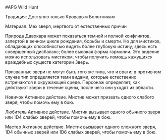 #APG
Wild Hunt

Традиция: Доступно только Кровавым Болотникам 

Материал: Мех зверя, мертвого от естественных причин 

Природа Давокара может показаться темной и полной конфликтов, запертой в вечном цикле рождения, борьбы и смерти. Но для мистиков, обладающих способностью видеть более глубокую истину, здесь есть совершенный дисбаланс; более высокая форма гармонии. Это видение можно использовать мистиком, чтобы получить помощь кажущихся враждебных существ категории Зверь. 

Призванные звери не могут быть того же типа, что и враги; в противном случае тип определяется теми видами, которые естественно встречаются в окружающей среде. Персонаж определяет, как действуют звери в течение сцены, после чего они уходят из области. 

Новичок Активное действие. Мистик может призвать одного слабого зверя, чтобы помочь ему в бою. 

Любитель Активное действие. Мистик вызывает одного обычного зверя или 1D4 слабых зверей, чтобы помочь ему в бою. 

Мастер Активное действие. Мистик вызывает одного сложного зверя, 1D4 обычных зверей или 1D6 слабых зверей, чтобы помочь ему в бою. 